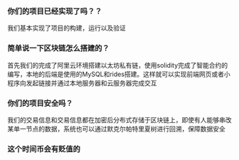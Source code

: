 ### 你们的项目已经实现了吗？？

我们基本实现了项目的构建，运行以及验证

### 简单说一下区块链怎么搭建的？

首先我们的完成了阿里云环境搭建以太坊私有链，使用solidity完成了智能合约的编写，本地的后端是使用的MySQL和rides搭建。这样就可以实现前端网页或者小程序向发起链接并通过本地服务器和云服务器完成交互

### 你们的项目安全吗？

我们的交易信息和交易信息都在加密后分布式存储于区块链上，即使有人能够串改某单一节点的数据，系统也可以通过默克尔帕特里夏树进行回溯，保障数据安全

### 这个时间币会有贬值的